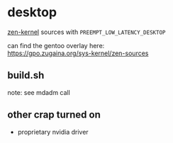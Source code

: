 # desktop

[zen-kernel](https://github.com/zen-kernel/zen-kernel) sources with `PREEMPT_LOW_LATENCY_DESKTOP`

can find the gentoo overlay here:  
https://gpo.zugaina.org/sys-kernel/zen-sources

## build.sh

note: see mdadm call

## other crap turned on

* proprietary nvidia driver

